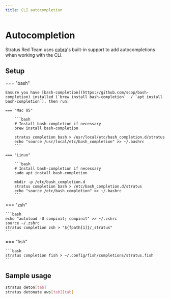 ```yaml
---
title: CLI autocompletion
---
```


# Autocompletion

Stratus Red Team uses [cobra](https://github.com/spf13/cobra)'s built-in support to add autocompletions when working with the CLI.

## Setup

=== "bash"

    Ensure you have [bash-completion](https://github.com/scop/bash-completion) installed (`brew install bash-completion`  / `apt install bash-completion`), then run:

    === "Mac OS"

        ```bash
        # Install bash-completion if necessary
        brew install bash-completion

        stratus completion bash > /usr/local/etc/bash_completion.d/stratus
        echo "source /usr/local/etc/bash_completion" >> ~/.bashrc
        ```

    === "Linux"
    
        ```bash
        # Install bash-completion if necessary
        sudo apt install bash-completion
        
        mkdir -p /etc/bash_completion.d
        stratus completion bash > /etc/bash_completion.d/stratus
        echo "source /etc/bash_completion" >> ~/.bashrc
        ```

=== "zsh"

    ```bash
    echo "autoload -U compinit; compinit" >> ~/.zshrc
    source ~/.zshrc
    stratus completion zsh > "${fpath[1]}/_stratus"
    ```

=== "fish"

    ```bash
    stratus completion fish > ~/.config/fish/completions/stratus.fish
    ```

## Sample usage

```bash
stratus deton[tab]
stratus detonate aws[tab][tab]
```
